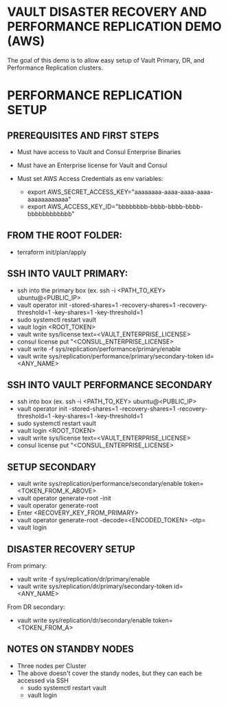# VAULT DISASTER RECOVERY AND PERFORMANCE REPLICATION DEMO (AWS)

The goal of this demo is to allow easy setup of Vault Primary, DR, and Performance Replication clusters.



# PERFORMANCE REPLICATION SETUP

## PREREQUISITES AND FIRST STEPS
- Must have access to Vault and Consul Enterprise Binaries
- Must have an Enterprise license for Vault and Consul

- Must set AWS Access Credentials as env variables:
    - export AWS_SECRET_ACCESS_KEY="aaaaaaaa-aaaa-aaaa-aaaa-aaaaaaaaaaaa"
    - export AWS_ACCESS_KEY_ID="bbbbbbbb-bbbb-bbbb-bbbb-bbbbbbbbbbbb"

## FROM THE ROOT FOLDER:
- terraform init/plan/apply

## SSH INTO VAULT PRIMARY:
- ssh into the primary box (ex. ssh -i <PATH_TO_KEY> ubuntu@<PUBLIC_IP>
- vault operator init -stored-shares=1 -recovery-shares=1 -recovery-threshold=1 -key-shares=1 -key-threshold=1
- sudo systemctl restart vault
- vault login <ROOT_TOKEN>
- vault write sys/license text=<VAULT_ENTERPRISE_LICENSE>
- consul license put "<CONSUL_ENTERPRISE_LICENSE>
- vault write -f sys/replication/performance/primary/enable
- vault write sys/replication/performance/primary/secondary-token id=<ANY_NAME>

## SSH INTO VAULT PERFORMANCE SECONDARY
- ssh into box (ex. ssh -i <PATH_TO_KEY> ubuntu@<PUBLIC_IP>
- vault operator init -stored-shares=1 -recovery-shares=1 -recovery-threshold=1 -key-shares=1 -key-threshold=1
- sudo systemctl restart vault
- vault login <ROOT_TOKEN>
- vault write sys/license text=<VAULT_ENTERPRISE_LICENSE>
- consul license put "<CONSUL_ENTERPRISE_LICENSE>

## SETUP SECONDARY
- vault write sys/replication/performance/secondary/enable token=<TOKEN_FROM_K_ABOVE>
- vault operator generate-root -init
- vault operator generate-root 
- Enter <RECOVERY_KEY_FROM_PRIMARY>
- vault operator generate-root -decode=<ENCODED_TOKEN> -otp=<OTP>
- vault login <TOKEN>

## DISASTER RECOVERY SETUP
From primary:
- vault write -f sys/replication/dr/primary/enable
- vault write sys/replication/dr/primary/secondary-token id=<ANY_NAME>

From DR secondary:
- vault write sys/replication/dr/secondary/enable token=<TOKEN_FROM_A>


## NOTES ON STANDBY NODES
- Three nodes per Cluster
- The above doesn't cover the standy nodes, but they can each be accessed via SSH
    - sudo systemctl restart vault
    - vault login <TOKEN>

